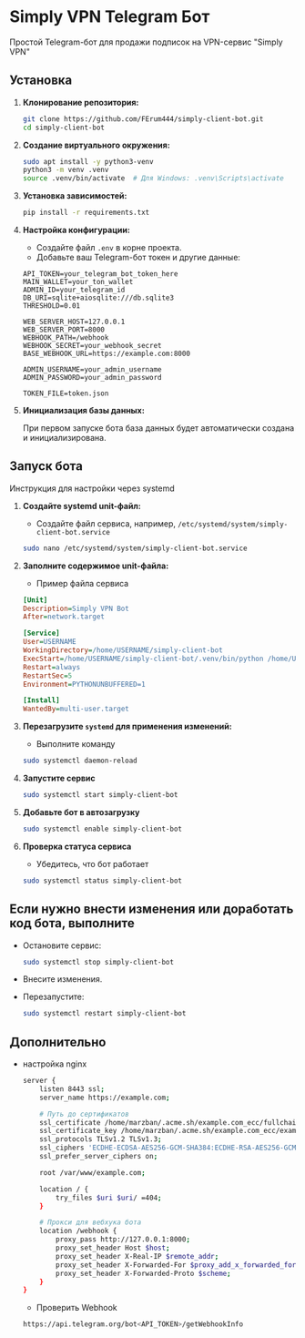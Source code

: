 
# Simply VPN Telegram Бот

Простой Telegram-бот для продажи подписок на VPN-сервис "Simply VPN"

## Установка

1. **Клонирование репозитория:**

    ```bash
    git clone https://github.com/FErum444/simply-client-bot.git
    cd simply-client-bot
    ```

2. **Создание виртуального окружения:**

    ```bash
    sudo apt install -y python3-venv 
    python3 -m venv .venv
    source .venv/bin/activate  # Для Windows: .venv\Scripts\activate
    ```

3. **Установка зависимостей:**

    ```bash
    pip install -r requirements.txt
    ```

4. **Настройка конфигурации:**

    - Создайте файл `.env` в корне проекта.
    - Добавьте ваш Telegram-бот токен и другие данные:

    ```env
    API_TOKEN=your_telegram_bot_token_here
    MAIN_WALLET=your_ton_wallet
    ADMIN_ID=your_telegram_id
    DB_URI=sqlite+aiosqlite:///db.sqlite3
    THRESHOLD=0.01

    WEB_SERVER_HOST=127.0.0.1
    WEB_SERVER_PORT=8000
    WEBHOOK_PATH=/webhook
    WEBHOOK_SECRET=your_webhook_secret
    BASE_WEBHOOK_URL=https://example.com:8000

    ADMIN_USERNAME=your_admin_username
    ADMIN_PASSWORD=your_admin_password

    TOKEN_FILE=token.json
    ```

5. **Инициализация базы данных:**

    При первом запуске бота база данных будет автоматически создана и инициализирована.


## Запуск бота

Инструкция для настройки через systemd

1. **Создайте systemd unit-файл:**

    - Создайте файл сервиса, например, `/etc/systemd/system/simply-client-bot.service`

    ```bash
    sudo nano /etc/systemd/system/simply-client-bot.service
    ```

2. **Заполните содержимое unit-файла:**

    - Пример файла сервиса
        
    ```ini
    [Unit]
    Description=Simply VPN Bot
    After=network.target

    [Service]
    User=USERNAME
    WorkingDirectory=/home/USERNAME/simply-client-bot
    ExecStart=/home/USERNAME/simply-client-bot/.venv/bin/python /home/USERNAME/simply-client-bot/run.py
    Restart=always
    RestartSec=5
    Environment=PYTHONUNBUFFERED=1

    [Install]
    WantedBy=multi-user.target
    ```

3. **Перезагрузите `systemd` для применения изменений:**

    - Выполните команду

    ```bash
    sudo systemctl daemon-reload
    ```

4. **Запустите сервис**

    ```bash
    sudo systemctl start simply-client-bot
    ```

5. **Добавьте бот в автозагрузку**

    ```bash
    sudo systemctl enable simply-client-bot
    ```

6. **Проверка статуса сервиса**

    - Убедитесь, что бот работает

    ```bash
    sudo systemctl status simply-client-bot
    ```


## Если нужно внести изменения или доработать код бота, выполните

- Остановите сервис:

    ```bash
    sudo systemctl stop simply-client-bot
    ```

- Внесите изменения.
- Перезапустите:

    ```bash
    sudo systemctl restart simply-client-bot
    ```

## Дополнительно

- настройка nginx

    ```bash
    server {
        listen 8443 ssl;
        server_name https://example.com;

        # Путь до сертификатов
        ssl_certificate /home/marzban/.acme.sh/example.com_ecc/fullchain.cer;
        ssl_certificate_key /home/marzban/.acme.sh/example.com_ecc/example.com.key;
        ssl_protocols TLSv1.2 TLSv1.3;
        ssl_ciphers 'ECDHE-ECDSA-AES256-GCM-SHA384:ECDHE-RSA-AES256-GCM-SHA384';
        ssl_prefer_server_ciphers on;

        root /var/www/example.com;

        location / {
            try_files $uri $uri/ =404;
        }

        # Прокси для вебхука бота
        location /webhook {
            proxy_pass http://127.0.0.1:8000;
            proxy_set_header Host $host;
            proxy_set_header X-Real-IP $remote_addr;
            proxy_set_header X-Forwarded-For $proxy_add_x_forwarded_for;
            proxy_set_header X-Forwarded-Proto $scheme;
        }
    }
    ```

    - Проверить Webhook

    ```bash
    https://api.telegram.org/bot<API_TOKEN>/getWebhookInfo
    ```